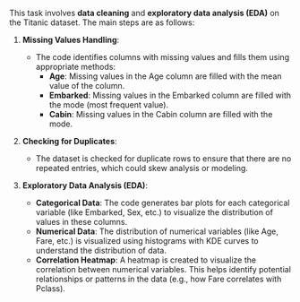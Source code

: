 This task involves **data cleaning** and **exploratory data analysis (EDA)** on the Titanic dataset. The main steps are as follows:

1. **Missing Values Handling**:
   - The code identifies columns with missing values and fills them using appropriate methods:
     - **Age**: Missing values in the Age column are filled with the mean value of the column.
     - **Embarked**: Missing values in the Embarked column are filled with the mode (most frequent value).
     - **Cabin**: Missing values in the Cabin column are filled with the mode.

2. **Checking for Duplicates**:
   - The dataset is checked for duplicate rows to ensure that there are no repeated entries, which could skew analysis or modeling.

3. **Exploratory Data Analysis (EDA)**:
   - **Categorical Data**: The code generates bar plots for each categorical variable (like Embarked, Sex, etc.) to visualize the distribution of values in these columns.
   - **Numerical Data**: The distribution of numerical variables (like Age, Fare, etc.) is visualized using histograms with KDE curves to understand the distribution of data.
   - **Correlation Heatmap**: A heatmap is created to visualize the correlation between numerical variables. This helps identify potential relationships or patterns in the data (e.g., how Fare correlates with Pclass).
